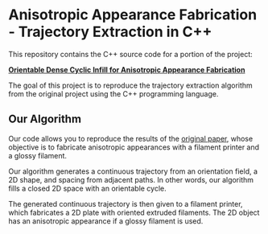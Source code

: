 # Anisotropic Appearance Fabrication - Trajectory Extraction in C++

This repository contains the C++ source code for a portion of the project:

**[Orientable Dense Cyclic Infill for Anisotropic Appearance Fabrication](https://xavierchermain.github.io/fdm_aa/)**

The goal of this project is to reproduce the trajectory extraction algorithm from the original project using the C++ programming language.

## Our Algorithm

Our code allows you to reproduce the results of the [original paper](https://xavierchermain.github.io/fdm_aa/), whose objective is to fabricate anisotropic appearances with a filament printer and a glossy filament.

Our algorithm generates a continuous trajectory from an orientation field, a 2D shape, and spacing from adjacent paths. In other words, our algorithm fills a closed 2D space with an orientable cycle.

The generated continuous trajectory is then given to a filament printer, which fabricates a 2D plate with oriented extruded filaments. The 2D object has an anisotropic appearance if a glossy filament is used.